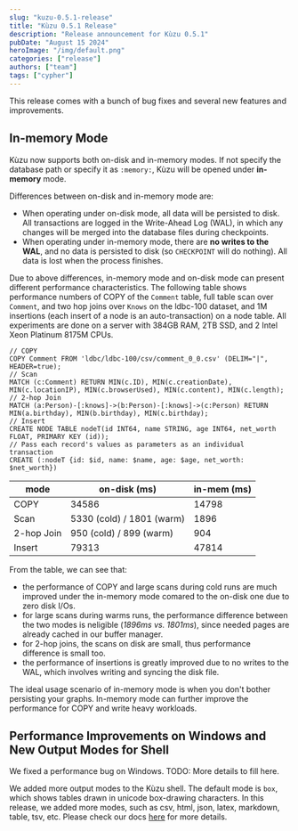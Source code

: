 ```yaml
---
slug: "kuzu-0.5.1-release"
title: "Kùzu 0.5.1 Release"
description: "Release announcement for Kùzu 0.5.1"
pubDate: "August 15 2024"
heroImage: "/img/default.png"
categories: ["release"]
authors: ["team"]
tags: ["cypher"]
---
```


This release comes with a bunch of bug fixes and several new features and improvements.

## In-memory Mode
Kùzu now supports both on-disk and in-memory modes. 
If not specify the database path or specify it as `:memory:`, Kùzu will be opened under **in-memory** mode.

Differences between on-disk and in-memory mode are:
- When operating under on-disk mode, all data will be persisted to disk. All transactions are logged in the Write-Ahead Log (WAL), in which any changes will be merged into the database files during checkpoints.
- When operating under in-memory mode, there are **no writes to the WAL**, and no data is persisted to disk (so `CHECKPOINT` will do nothing). All data is lost when the process finishes.

Due to above differences, in-memory mode and on-disk mode can present different performance characteristics.
The following table shows performance numbers of COPY of the `Comment` table, full table scan over `Comment`, and two hop joins over `Knows` on the ldbc-100 dataset, and 1M insertions (each insert of a node is an auto-transaction) on a node table. All experiments are done on a server with 384GB RAM, 2TB SSD, and 2 Intel Xeon Platinum 8175M CPUs.

```cypher
// COPY
COPY Comment FROM 'ldbc/ldbc-100/csv/comment_0_0.csv' (DELIM="|", HEADER=true);
// Scan
MATCH (c:Comment) RETURN MIN(c.ID), MIN(c.creationDate), MIN(c.locationIP), MIN(c.browserUsed), MIN(c.content), MIN(c.length);
// 2-hop Join
MATCH (a:Person)-[:knows]->(b:Person)-[:knows]->(c:Person) RETURN MIN(a.birthday), MIN(b.birthday), MIN(c.birthday);
// Insert
CREATE NODE TABLE nodeT(id INT64, name STRING, age INT64, net_worth FLOAT, PRIMARY KEY (id));
// Pass each record's values as parameters as an individual transaction
CREATE (:nodeT {id: $id, name: $name, age: $age, net_worth: $net_worth})
```

| mode       |        on-disk (ms)       |     in-mem (ms)   |
| ---------- | ------------------------- | ----------------- |
| COPY       |     34586                 | 14798             |
| Scan       | 5330 (cold) / 1801 (warm) | 1896              |
| 2-hop Join |  950 (cold) / 899 (warm)  | 904               |  
| Insert     | 79313                     | 47814             |

From the table, we can see that:
- the performance of COPY and large scans during cold runs are much improved under the in-memory mode comared to the on-disk one due to zero disk I/Os.
- for large scans during warms runs, the performance difference between the two modes is neligible (*1896ms vs. 1801ms*), since needed pages are already cached in our buffer manager.
- for 2-hop joins, the scans on disk are small, thus performance difference is small too.
- the performance of insertions is greatly improved due to no writes to the WAL, which involves writing and syncing the disk file.

The ideal usage scenario of in-memory mode is when you don't bother persisting your graphs. In-memory mode can further improve the performance for COPY and write heavy workloads.

## Performance Improvements on Windows and New Output Modes for Shell
We fixed a performance bug on Windows.
TODO: More details to fill here.

We added more output modes to the Kùzu shell.
The default mode is `box`, which shows tables drawn in unicode box-drawing characters.
In this release, we added more modes, such as csv, html, json, latex, markdown, table, tsv, etc. Please check our docs [here](https://docs.kuzudb.com/client-apis/cli/) for more details.
